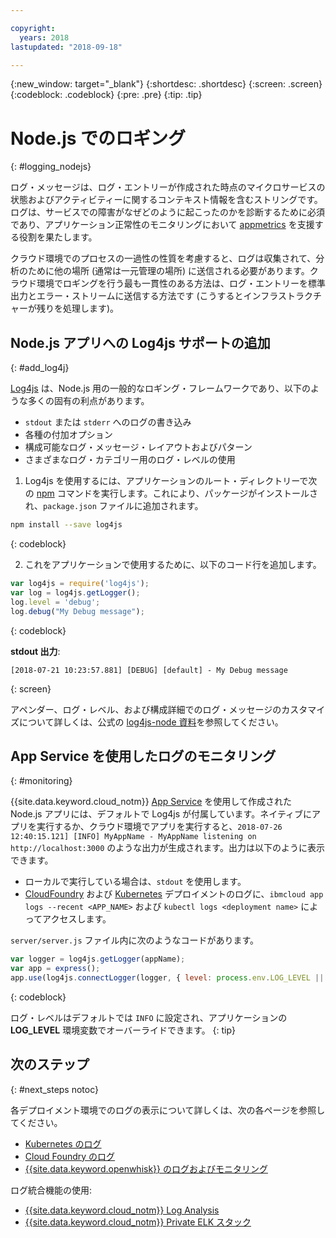 ```yaml
---

copyright:
  years: 2018
lastupdated: "2018-09-18"

---
```

{:new_window: target="_blank"}
{:shortdesc: .shortdesc}
{:screen: .screen}
{:codeblock: .codeblock}
{:pre: .pre}
{:tip: .tip}

# Node.js でのロギング
{: #logging_nodejs}

ログ・メッセージは、ログ・エントリーが作成された時点のマイクロサービスの状態およびアクティビティーに関するコンテキスト情報を含むストリングです。ログは、サービスでの障害がなぜどのように起こったのかを診断するために必須であり、アプリケーション正常性のモニタリングにおいて [appmetrics](appmetrics.html) を支援する役割を果たします。

クラウド環境でのプロセスの一過性の性質を考慮すると、ログは収集されて、分析のために他の場所 (通常は一元管理の場所) に送信される必要があります。クラウド環境でロギングを行う最も一貫性のある方法は、ログ・エントリーを標準出力とエラー・ストリームに送信する方法です (こうするとインフラストラクチャーが残りを処理します)。

## Node.js アプリへの Log4js サポートの追加
{: #add_log4j}

[Log4js](https://github.com/log4js-node/log4js-node) は、Node.js 用の一般的なロギング・フレームワークであり、以下のような多くの固有の利点があります。 
* `stdout` または `stderr` へのログの書き込み
* 各種の付加オプション
* 構成可能なログ・メッセージ・レイアウトおよびパターン
* さまざまなログ・カテゴリー用のログ・レベルの使用

1. Log4js を使用するには、アプリケーションのルート・ディレクトリーで次の [npm](https://nodejs.org/) コマンドを実行します。これにより、パッケージがインストールされ、`package.json` ファイルに追加されます。
  ```bash
  npm install --save log4js
  ```
  {: codeblock}

2. これをアプリケーションで使用するために、以下のコード行を追加します。
  ```javascript
  var log4js = require('log4js');
  var log = log4js.getLogger();
  log.level = 'debug';
  log.debug("My Debug message");
  ```
  {: codeblock}

  **stdout 出力**:
  ```
  [2018-07-21 10:23:57.881] [DEBUG] [default] - My Debug message
  ```
  {: screen}

アペンダー、ログ・レベル、および構成詳細でのログ・メッセージのカスタマイズについて詳しくは、公式の [log4js-node 資料](https://log4js-node.github.io/log4js-node/)を参照してください。

## App Service を使用したログのモニタリング
{: #monitoring}

{{site.data.keyword.cloud_notm}} [App Service](https://console.bluemix.net/developer/appservice/dashboard) を使用して作成された Node.js アプリには、デフォルトで Log4js が付属しています。ネイティブにアプリを実行するか、クラウド環境でアプリを実行すると、`2018-07-26 12:40:15.121] [INFO] MyAppName - MyAppName listening on http://localhost:3000` のような出力が生成されます。出力は以下のように表示できます。
* ローカルで実行している場合は、`stdout` を使用します。
* [CloudFoundry](https://console.bluemix.net/docs/cli/reference/bluemix_cli/bx_cli.html#ibmcloud_app_logs) および [Kubernetes](https://kubernetes.io/docs/concepts/cluster-administration/logging/) デプロイメントのログに、`ibmcloud app logs --recent <APP_NAME>` および `kubectl logs <deployment name>` によってアクセスします。

`server/server.js` ファイル内に次のようなコードがあります。
```js
var logger = log4js.getLogger(appName);
var app = express();
app.use(log4js.connectLogger(logger, { level: process.env.LOG_LEVEL || 'info' }));
```
{: codeblock}

ログ・レベルはデフォルトでは `INFO` に設定され、アプリケーションの **LOG_LEVEL** 環境変数でオーバーライドできます。
{: tip}

## 次のステップ
{: #next_steps notoc}

各デプロイメント環境でのログの表示について詳しくは、次の各ページを参照してください。
* [Kubernetes のログ](https://kubernetes.io/docs/concepts/cluster-administration/logging/)
* [Cloud Foundry のログ](https://console.bluemix.net/docs/cli/reference/bluemix_cli/bx_cli.html#ibmcloud_app_logs)
* [{{site.data.keyword.openwhisk}} のログおよびモニタリング](https://console.bluemix.net/docs/openwhisk/openwhisk_logs.html#openwhisk_logs)

ログ統合機能の使用:
* [{{site.data.keyword.cloud_notm}} Log Analysis](https://console.bluemix.net/docs/services/CloudLogAnalysis/log_analysis_ov.html#log_analysis_ov)
* [{{site.data.keyword.cloud_notm}} Private ELK スタック](https://www.ibm.com/support/knowledgecenter/en/SSBS6K_2.1.0.2/manage_metrics/logging_elk.html)

